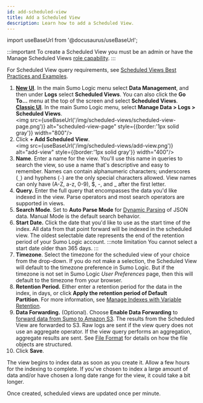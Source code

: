 ```yaml
---
id: add-scheduled-view
title: Add a Scheduled View
description: Learn how to add a Scheduled View.
---
```

import useBaseUrl from '@docusaurus/useBaseUrl';

:::important
To create a Scheduled View you must be an admin or have the Manage Scheduled Views [role capability](../users-roles/users/multi-account-access.md).
:::

For Scheduled View query requirements, see [Scheduled Views Best Practices and Examples](scheduled-views-best-practices.md). 

1. [**New UI**](/docs/get-started/sumo-logic-ui). In the main Sumo Logic menu select **Data Management**, and then under **Logs** select **Scheduled Views**. You can also click the **Go To...** menu at the top of the screen and select **Scheduled Views**. <br/>[**Classic UI**](/docs/get-started/sumo-logic-ui-classic). In the main Sumo Logic menu, select **Manage Data > Logs > Scheduled Views**. <br/><img src={useBaseUrl('/img/scheduled-views/scheduled-view-page.png')} alt="scheduled-view-page" style={{border:'1px solid gray'}} width="800"/>
1. Click **+ Add Scheduled View**.<br/><img src={useBaseUrl('/img/scheduled-views/add-view.png')} alt="add-view" style={{border:'1px solid gray'}} width="400"/>
1. **Name**. Enter a name for the view. You'll use this name in queries to search the view, so use a name that's descriptive and easy to remember. Names can contain alphanumeric characters; underscores (`_`) and hyphens (`-`) are the only special characters allowed. View names can only have (A-Z, a-z, 0-9), $, -, and _ after the first letter.
1. **Query.** Enter the full query that encompasses the data you'd like indexed in the view. Parse operators and most search operators are supported in views.
1. **Search Mode**. Set to **Auto Parse Mode** for [Dynamic Parsing](../../search/get-started-with-search/build-search/dynamic-parsing.md) of JSON data. Manual Mode is the default search behavior.
1. **Start Date.** Click the date that you'd like to use as the start time of the index. All data from that point forward will be indexed in the scheduled view. The oldest selectable date represents the end of the retention period of your Sumo Logic account.
    :::note limitation
    You cannot select a start date older than 365 days.
    :::
1. **Timezone**. Select the timezone for the scheduled view of your choice from the drop-down. If you do not make a selection, the Scheduled View will default to the timezone preference in Sumo Logic. But if the timezone is not set in Sumo Logic *User Preferences* page, then this will default to the timezone from your browser.
1. **Retention Period.** Either enter a retention period for the data in the index, in days, or click **Apply the retention period of Default Partition**. For more information, see [Manage Indexes with Variable Retention](../partitions/manage-indexes-variable-retention.md).
1. **Data Forwarding.** (Optional). Choose **Enable Data Forwarding** to [forward data from Sumo to Amazon S3](../data-forwarding/amazon-s3-bucket.md). The results from the Scheduled View are forwarded to S3. Raw logs are sent if the view query does not use an aggregate operator. If the view query performs an aggregation, aggregate results are sent. See [File Format](../data-forwarding/amazon-s3-bucket.md) for details on how the file objects are structured.
1. Click **Save**.

The view begins to index data as soon as you create it. Allow a few hours for the indexing to complete. If you've chosen to index a large amount of data and/or have chosen a long date range for the view, it could take a bit longer.

Once created, scheduled views are updated once per minute. 
